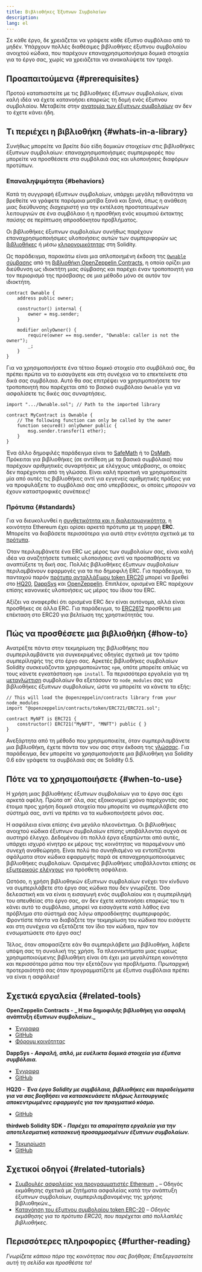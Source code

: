 ```yaml
---
title: Βιβλιοθήκες Έξυπνων Συμβολαίων
description:
lang: el
---
```


Σε κάθε έργο, δε χρειάζεται να γράψετε κάθε έξυπνο συμβόλαιο από το μηδέν. Υπάρχουν πολλές διαθέσιμες βιβλιοθήκες έξυπνου συμβολαίου ανοιχτού κώδικα, που παρέχουν επαναχρησιμοποιήσιμα δομικά στοιχεία για το έργο σας, χωρίς να χρειάζεται να ανακαλύψετε τον τροχό.

## Προαπαιτούμενα {#prerequisites}

Προτού καταπιαστείτε με τις βιβλιοθήκες έξυπνων συμβολαίων, είναι καλή ιδέα να έχετε κατανοήσει επαρκώς τη δομή ενός έξυπνου συμβολαίου. Μεταβείτε στην [ανατομία των έξυπνων συμβολαίων](/developers/docs/smart-contracts/anatomy/) αν δεν το έχετε κάνει ήδη.

## Τι περιέχει η βιβλιοθήκη {#whats-in-a-library}

Συνήθως μπορείτε να βρείτε δύο είδη δομικών στοιχείων στις βιβλιοθήκες έξυπνων συμβολαίων: επαναχρησιμοποιήσιμες συμπεριφορές που μπορείτε να προσθέσετε στα συμβόλαιά σας και υλοποιήσεις διαφόρων προτύπων.

### Επαναληψιμότητα {#behaviors}

Κατά τη συγγραφή έξυπνων συμβολαίων, υπάρχει μεγάλη πιθανότητα να βρεθείτε να γράφετε παρόμοια μοτίβα ξανά και ξανά, όπως η ανάθεση μιας διεύθυνσης _διαχειριστή_ για την εκτέλεση προστατευμένων λειτουργιών σε ένα συμβόλαιο ή η προσθήκη ενός κουμπιού έκτακτης _παύσης_ σε περίπτωση απροσδόκητου προβλήματος.

Οι βιβλιοθήκες έξυπνων συμβολαίων συνήθως παρέχουν επαναχρησιμοποιήσιμες υλοποιήσεις αυτών των συμπεριφορών ως [βιβλιοθήκες](https://solidity.readthedocs.io/en/v0.7.2/contracts.html#libraries) ή μέσω [κληρονομικότητας](https://solidity.readthedocs.io/en/v0.7.2/contracts.html#inheritance) στη Solidity.

Ως παράδειγμα, παρακάτω είναι μια απλοποιημένη έκδοση της [`Ownable` σύμβασης](https://github.com/OpenZeppelin/openzeppelin-contracts/blob/v3.2.0/contracts/access/Ownable.sol) από τη [βιβλιοθήκη OpenZeppelin Contracts](https://github.com/OpenZeppelin/openzeppelin-contracts), η οποία ορίζει μια διεύθυνση ως ιδιοκτήτη μιας σύμβασης και παρέχει έναν τροποποιητή για τον περιορισμό της πρόσβασης σε μια μέθοδο μόνο σε αυτόν τον ιδιοκτήτη.

```solidity
contract Ownable {
    address public owner;

    constructor() internal {
        owner = msg.sender;
    }

    modifier onlyOwner() {
        require(owner == msg.sender, "Ownable: caller is not the owner");
        _;
    }
}
```

Για να χρησιμοποιήσετε ένα τέτοιο δομικό στοιχείο στο συμβόλαιό σας, θα πρέπει πρώτα να το εισαγάγετε και στη συνέχεια να το επεκτείνετε στα δικά σας συμβόλαια. Αυτό θα σας επιτρέψει να χρησιμοποιήσετε τον τροποποιητή που παρέχεται από το βασικό συμβόλαιο `Ownable` για να ασφαλίσετε τις δικές σας συναρτήσεις.

```solidity
import ".../Ownable.sol"; // Path to the imported library

contract MyContract is Ownable {
    // The following function can only be called by the owner
    function secured() onlyOwner public {
        msg.sender.transfer(1 ether);
    }
}
```

Ένα άλλο δημοφιλές παράδειγμα είναι το [SafeMath](https://docs.openzeppelin.com/contracts/3.x/utilities#math) ή το [DsMath](https://dappsys.readthedocs.io/en/latest/ds_math.html). Πρόκειται για βιβλιοθήκες (σε αντίθεση με τα βασικά συμβόλαια) που παρέχουν αριθμητικές συναρτήσεις με ελέγχους υπέρβασης, οι οποίες δεν παρέχονται από τη γλώσσα. Είναι καλή πρακτική να χρησιμοποιείτε μία από αυτές τις βιβλιοθήκες αντί για εγγενείς αριθμητικές πράξεις για να προφυλάξετε το συμβόλαιό σας από υπερβάσεις, οι οποίες μπορούν να έχουν καταστροφικές συνέπειες!

### Πρότυπα {#standards}

Για να διευκολυνθεί η [συνθετικότητα και η διαλειτουργικότητα](/developers/docs/smart-contracts/composability/), η κοινότητα Ethereum έχει ορίσει αρκετά πρότυπα με τη μορφή **ERC**. Μπορείτε να διαβάσετε περισσότερα για αυτά στην ενότητα σχετικά με τα [πρότυπα](/developers/docs/standards/).

Όταν περιλαμβάνετε ένα ERC ως μέρος των συμβολαίων σας, είναι καλή ιδέα να αναζητήσετε τυπικές υλοποιήσεις αντί να προσπαθήσετε να αναπτύξετε τη δική σας. Πολλές βιβλιοθήκες έξυπνων συμβολαίων περιλαμβάνουν εφαρμογές για τα πιο δημοφιλή ERC. Για παράδειγμα, το πανταχού παρόν [πρότυπο ανταλλάξιμου token ERC20](/developers/tutorials/understand-the-erc-20-token-smart-contract/) μπορεί να βρεθεί στο [HQ20](https://github.com/HQ20/contracts/blob/master/contracts/token/README.md), [DappSys](https://github.com/dapphub/ds-token/) και [OpenZeppelin](https://docs.openzeppelin.com/contracts/3.x/erc20). Επιπλέον, ορισμένα ERC παρέχουν επίσης κανονικές υλοποιήσεις ως μέρος του ίδιου του ERC.

Αξίζει να αναφερθεί ότι ορισμένα ERC δεν είναι αυτόνομα, αλλά είναι προσθήκες σε άλλα ERC. Για παράδειγμα, το [ERC2612](https://eips.ethereum.org/EIPS/eip-2612) προσθέτει μια επέκταση στο ERC20 για βελτίωση της χρηστικότητάς του.

## Πώς να προσθέσετε μια βιβλιοθήκη {#how-to}

Ανατρέξτε πάντα στην τεκμηρίωση της βιβλιοθήκης που συμπεριλαμβάνετε για συγκεκριμένες οδηγίες σχετικά με τον τρόπο συμπερίληψής της στο έργο σας. Αρκετές βιβλιοθήκες συμβολαίων Solidity συσκευάζονται χρησιμοποιώντας `npm`, οπότε μπορείτε απλώς να τους κάνετε εγκατάσταση `npm install`. Τα περισσότερα εργαλεία για τη [μεταγλώττιση](/developers/docs/smart-contracts/compiling/) συμβολαίων θα εξετάσουν το `node_modules` σας για βιβλιοθήκες έξυπνων συμβολαίων, ώστε να μπορείτε να κάνετε τα εξής:

```solidity
// This will load the @openzeppelin/contracts library from your node_modules
import "@openzeppelin/contracts/token/ERC721/ERC721.sol";

contract MyNFT is ERC721 {
    constructor() ERC721("MyNFT", "MNFT") public { }
}
```

Ανεξάρτητα από τη μέθοδο που χρησιμοποιείτε, όταν συμπεριλαμβάνετε μια βιβλιοθήκη, έχετε πάντα τον νου σας στην έκδοση της [γλώσσας](/developers/docs/smart-contracts/languages/). Για παράδειγμα, δεν μπορείτε να χρησιμοποιήσετε μια βιβλιοθήκη για Solidity 0.6 εάν γράφετε τα συμβόλαιά σας σε Solidity 0.5.

## Πότε να το χρησιμοποιήσετε {#when-to-use}

Η χρήση μιας βιβλιοθήκης έξυπνων συμβολαίων για το έργο σας έχει αρκετά οφέλη. Πρώτα απ' όλα, σας εξοικονομεί χρόνο παρέχοντάς σας έτοιμα προς χρήση δομικά στοιχεία που μπορείτε να συμπεριλάβετε στο σύστημά σας, αντί να πρέπει να τα κωδικοποιήσετε μόνοι σας.

Η ασφάλεια είναι επίσης ένα μεγάλο πλεονέκτημα. Οι βιβλιοθήκες ανοιχτού κώδικα έξυπνων συμβολαίων επίσης υποβάλλονται συχνά σε αυστηρό έλεγχο. Δεδομένου ότι πολλά έργα εξαρτώνται από αυτές, υπάρχει ισχυρό κίνητρο εκ μέρους της κοινότητας να παραμένουν υπό συνεχή αναθεώρηση. Είναι πολύ πιο συνηθισμένο να εντοπίζονται σφάλματα στον κώδικα εφαρμογής παρά σε επαναχρησιμοποιούμενες βιβλιοθήκες συμβολαίων. Ορισμένες βιβλιοθήκες υποβάλλονται επίσης σε [εξωτερικούς ελέγχους](https://github.com/OpenZeppelin/openzeppelin-contracts/tree/master/audits) για πρόσθετη ασφάλεια.

Ωστόσο, η χρήση βιβλιοθηκών έξυπνων συμβολαίων ενέχει τον κίνδυνο να συμπεριλάβετε στο έργο σας κώδικα που δεν γνωρίζετε. Όσο δελεαστική και να είναι η εισαγωγή ενός συμβολαίου και η συμπερίληψή του απευθείας στο έργο σας, αν δεν έχετε κατανοήσει επαρκώς του τι κάνει αυτό το συμβόλαιο, μπορεί να εισαγάγετε κατά λάθος ένα πρόβλημα στο σύστημά σας λόγω απροσδόκητης συμπεριφοράς. Φροντίστε πάντα να διαβάζετε την τεκμηρίωση του κώδικα που εισάγετε και στη συνέχεια να εξετάζετε τον ίδιο τον κώδικα, πριν τον ενσωματώσετε στο έργο σας!

Τέλος, όταν αποφασίζετε εάν θα συμπεριλάβετε μια βιβλιοθήκη, λάβετε υπόψη σας τη συνολική της χρήση. Τα πλεονεκτήματα μιας ευρέως χρησιμοποιούμενης βιβλιοθήκη είναι ότι έχει μια μεγαλύτερη κοινότητα και περισσότερα μάτια που την εξετάζουν για προβλήματα. Πρωταρχική προτεραιότητά σας όταν προγραμματίζετε με έξυπνα συμβόλαια πρέπει να είναι η ασφάλεια!

## Σχετικά εργαλεία {#related-tools}

**OpenZeppelin Contracts -** **_ Η πιο δημοφιλής βιβλιοθήκη για ασφαλή ανάπτυξη έξυπνων συμβολαίων._**

- [Έγγραφα](https://docs.openzeppelin.com/contracts/)
- [GitHub](https://github.com/OpenZeppelin/openzeppelin-contracts)
- [Φόρουμ κοινότητας](https://forum.openzeppelin.com/c/general/16)

**DappSys -** **_Ασφαλή, απλό, με ευέλικτα δομικά στοιχεία για έξυπνα συμβόλαια._**

- [Έγγραφα](https://dappsys.readthedocs.io/)
- [GitHub](https://github.com/dapphub/dappsys)

**HQ20 -** **_Ένα έργο Solidity με συμβόλαια, βιβλιοθήκες και παραδείγματα για να σας βοηθήσει να κατασκευάσετε πλήρως λειτουργικές αποκεντρωμένες εφαρμογές για τον πραγματικό κόσμο._**

- [GitHub](https://github.com/HQ20/contracts)

**thirdweb Solidity SDK -** **_Παρέχει τα απαραίτητα εργαλεία για την αποτελεσματική κατασκευή προσαρμοσμένων έξυπνων συμβολαίων._**

- [Τεκμηρίωση](https://portal.thirdweb.com/solidity/)
- [GitHub](https://github.com/thirdweb-dev/contracts)

## Σχετικοί οδηγοί {#related-tutorials}

- [Συμβουλές ασφαλείας για προγραμματιστές Ethereum](/developers/docs/smart-contracts/security/) _ – Οδηγός εκμάθησης σχετικά με ζητήματα ασφαλείας κατά την ανάπτυξη έξυπνων συμβολαίων, συμπεριλαμβανομένης της χρήσης βιβλιοθηκών._
- [Κατανόηση του έξυπνου συμβολαίου token ERC-20](/developers/tutorials/understand-the-erc-20-token-smart-contract/) _– Οδηγός εκμάθησης για το πρότυπο ERC20, που παρέχεται από πολλαπλές βιβλιοθήκες._

## Περισσότερες πληροφορίες {#further-reading}

_Γνωρίζετε κάποιο πόρο της κοινότητας που σας βοήθησε; Επεξεργαστείτε αυτή τη σελίδα και προσθέστε το!_

